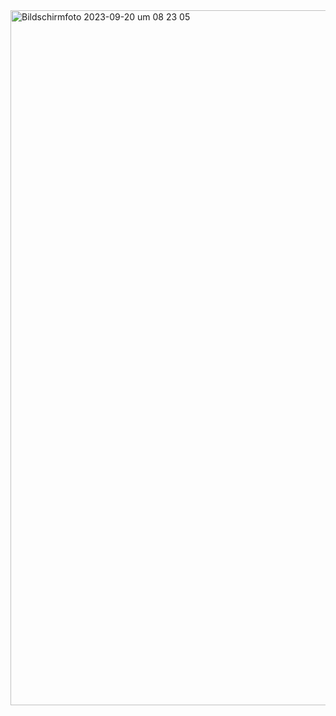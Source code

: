 <img width="1112" alt="Bildschirmfoto 2023-09-20 um 08 23 05" src="https://github.com/tueftelPark/Einfuehrung/assets/113671718/5508c3d9-ca91-4bad-940d-703da94bf140">

